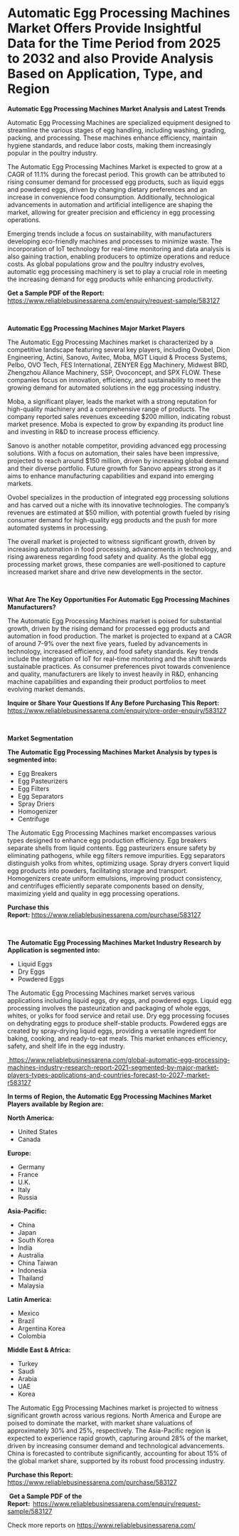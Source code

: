 <p><h1>Automatic Egg Processing Machines Market Offers Provide Insightful Data for the Time Period from 2025 to 2032 and also Provide Analysis Based on Application, Type, and Region</h1></p><p><strong>Automatic Egg Processing Machines Market Analysis and Latest Trends</strong></p>
<p><p>Automatic Egg Processing Machines are specialized equipment designed to streamline the various stages of egg handling, including washing, grading, packing, and processing. These machines enhance efficiency, maintain hygiene standards, and reduce labor costs, making them increasingly popular in the poultry industry.</p><p>The Automatic Egg Processing Machines Market is expected to grow at a CAGR of 11.1% during the forecast period. This growth can be attributed to rising consumer demand for processed egg products, such as liquid eggs and powdered eggs, driven by changing dietary preferences and an increase in convenience food consumption. Additionally, technological advancements in automation and artificial intelligence are shaping the market, allowing for greater precision and efficiency in egg processing operations.</p><p>Emerging trends include a focus on sustainability, with manufacturers developing eco-friendly machines and processes to minimize waste. The incorporation of IoT technology for real-time monitoring and data analysis is also gaining traction, enabling producers to optimize operations and reduce costs. As global populations grow and the poultry industry evolves, automatic egg processing machinery is set to play a crucial role in meeting the increasing demand for egg products while enhancing productivity.</p></p>
<p><strong>Get a Sample PDF of the Report:&nbsp;</strong> <a href="https://www.reliablebusinessarena.com/enquiry/request-sample/583127?utm_campaign=2039&utm_medium=2&utm_source=Github&utm_content=ia&utm_term=23032025&utm_id=automatic-egg-processing-machines">https://www.reliablebusinessarena.com/enquiry/request-sample/583127</a></p>
<p>&nbsp;</p>
<p><strong>Automatic Egg Processing Machines Major Market Players</strong></p>
<p><p>The Automatic Egg Processing Machines market is characterized by a competitive landscape featuring several key players, including Ovobel, Dion Engineering, Actini, Sanovo, Avitec, Moba, MGT Liquid & Process Systems, Pelbo, OVO Tech, FES International, ZENYER Egg Machinery, Midwest BRD, Zhengzhou Allance Machinery, SSP, Ovoconcept, and SPX FLOW. These companies focus on innovation, efficiency, and sustainability to meet the growing demand for automated solutions in the egg processing industry.</p><p>Moba, a significant player, leads the market with a strong reputation for high-quality machinery and a comprehensive range of products. The company reported sales revenues exceeding $200 million, indicating robust market presence. Moba is expected to grow by expanding its product line and investing in R&D to increase process efficiency.</p><p>Sanovo is another notable competitor, providing advanced egg processing solutions. With a focus on automation, their sales have been impressive, projected to reach around $150 million, driven by increasing global demand and their diverse portfolio. Future growth for Sanovo appears strong as it aims to enhance manufacturing capabilities and expand into emerging markets.</p><p>Ovobel specializes in the production of integrated egg processing solutions and has carved out a niche with its innovative technologies. The company’s revenues are estimated at $50 million, with potential growth fueled by rising consumer demand for high-quality egg products and the push for more automated systems in processing.</p><p>The overall market is projected to witness significant growth, driven by increasing automation in food processing, advancements in technology, and rising awareness regarding food safety and quality. As the global egg processing market grows, these companies are well-positioned to capture increased market share and drive new developments in the sector.</p></p>
<p>&nbsp;</p>
<p><strong>What Are The Key Opportunities For Automatic Egg Processing Machines Manufacturers?</strong></p>
<p><p>The Automatic Egg Processing Machines market is poised for substantial growth, driven by the rising demand for processed egg products and automation in food production. The market is projected to expand at a CAGR of around 7-9% over the next five years, fueled by advancements in technology, increased efficiency, and food safety standards. Key trends include the integration of IoT for real-time monitoring and the shift towards sustainable practices. As consumer preferences pivot towards convenience and quality, manufacturers are likely to invest heavily in R&D, enhancing machine capabilities and expanding their product portfolios to meet evolving market demands.</p></p>
<p><strong>Inquire or Share Your Questions If Any Before Purchasing This Report:</strong> <a href="https://www.reliablebusinessarena.com/enquiry/pre-order-enquiry/583127?utm_campaign=2039&utm_medium=2&utm_source=Github&utm_content=ia&utm_term=23032025&utm_id=automatic-egg-processing-machines">https://www.reliablebusinessarena.com/enquiry/pre-order-enquiry/583127</a></p>
<p>&nbsp;</p>
<p><strong>Market Segmentation</strong></p>
<p><strong>The Automatic Egg Processing Machines Market Analysis by types is segmented into:</strong></p>
<p><ul><li>Egg Breakers</li><li>Egg Pasteurizers</li><li>Egg Filters</li><li>Egg Separators</li><li>Spray Driers</li><li>Homogenizer</li><li>Centrifuge</li></ul></p>
<p><p>The Automatic Egg Processing Machines market encompasses various types designed to enhance egg production efficiency. Egg breakers separate shells from liquid contents. Egg pasteurizers ensure safety by eliminating pathogens, while egg filters remove impurities. Egg separators distinguish yolks from whites, optimizing usage. Spray dryers convert liquid egg products into powders, facilitating storage and transport. Homogenizers create uniform emulsions, improving product consistency, and centrifuges efficiently separate components based on density, maximizing yield and quality in egg processing operations.</p></p>
<p><strong>Purchase this Report:&nbsp;</strong><a href="https://www.reliablebusinessarena.com/purchase/583127?utm_campaign=2039&utm_medium=2&utm_source=Github&utm_content=ia&utm_term=23032025&utm_id=automatic-egg-processing-machines">https://www.reliablebusinessarena.com/purchase/583127</a></p>
<p>&nbsp;</p>
<p><strong>The Automatic Egg Processing Machines Market Industry Research by Application is segmented into:</strong></p>
<p><ul><li>Liquid Eggs</li><li>Dry Eggs</li><li>Powdered Eggs</li></ul></p>
<p><p>The Automatic Egg Processing Machines market serves various applications including liquid eggs, dry eggs, and powdered eggs. Liquid egg processing involves the pasteurization and packaging of whole eggs, whites, or yolks for food service and retail use. Dry egg processing focuses on dehydrating eggs to produce shelf-stable products. Powdered eggs are created by spray-drying liquid eggs, providing a versatile ingredient for baking, cooking, and ready-to-eat meals. This market enhances efficiency, safety, and shelf life in the egg industry.</p></p>
<p><a href="https://www.reliablebusinessarena.com/global-automatic-egg-processing-machines-industry-research-report-2021-segmented-by-major-market-players-types-applications-and-countries-forecast-to-2027-market-r583127?utm_campaign=2039&utm_medium=2&utm_source=Github&utm_content=ia&utm_term=23032025&utm_id=automatic-egg-processing-machines">&nbsp;https://www.reliablebusinessarena.com/global-automatic-egg-processing-machines-industry-research-report-2021-segmented-by-major-market-players-types-applications-and-countries-forecast-to-2027-market-r583127</a></p>
<p><strong>In terms of Region, the Automatic Egg Processing Machines Market Players available by Region are:</strong></p>
<p>
    <p> <strong> North America: </strong>
        <ul>
            <li>United States</li>
            <li>Canada</li>
        </ul>
        </p> 
    <p> <strong> Europe: </strong>
        <ul>
            <li>Germany</li>
            <li>France</li>
            <li>U.K.</li>
            <li>Italy</li>
            <li>Russia</li>
        </ul>
        </p> 
    <p> <strong> Asia-Pacific: </strong>
        <ul>
            <li>China</li>
            <li>Japan</li>
            <li>South Korea</li>
            <li>India</li>
            <li>Australia</li>
            <li>China Taiwan</li>
            <li>Indonesia</li>
            <li>Thailand</li>
            <li>Malaysia</li>
        </ul>
        </p> 
    <p> <strong> Latin America: </strong>
        <ul>
            <li>Mexico</li>
            <li>Brazil</li>
            <li>Argentina Korea</li>
            <li>Colombia</li>
        </ul>
        </p> 
    <p> <strong> Middle East & Africa: </strong>
        <ul>
            <li>Turkey</li>
            <li>Saudi</li>
            <li>Arabia</li>
            <li>UAE</li>
            <li>Korea</li>
        </ul>
    </p>
    </p>
<p><p>The Automatic Egg Processing Machines market is projected to witness significant growth across various regions. North America and Europe are poised to dominate the market, with market share valuations of approximately 30% and 25%, respectively. The Asia-Pacific region is expected to experience rapid growth, capturing around 28% of the market, driven by increasing consumer demand and technological advancements. China is forecasted to contribute significantly, accounting for about 15% of the global market share, supported by its robust food processing industry.</p></p>
<p><strong>Purchase this Report: </strong><a href="https://www.reliablebusinessarena.com/purchase/583127?utm_campaign=2039&utm_medium=2&utm_source=Github&utm_content=ia&utm_term=23032025&utm_id=automatic-egg-processing-machines">https://www.reliablebusinessarena.com/purchase/583127</a></p>
<p>&nbsp;<strong>Get a Sample PDF of the Report:&nbsp;&nbsp;</strong><a href="https://www.reliablebusinessarena.com/enquiry/request-sample/583127?utm_campaign=2039&utm_medium=2&utm_source=Github&utm_content=ia&utm_term=23032025&utm_id=automatic-egg-processing-machines">https://www.reliablebusinessarena.com/enquiry/request-sample/583127</a></p>
<p><strong></strong></p>
<p>Check more reports on <a href="https://www.reliablebusinessarena.com/?utm_campaign=2039&utm_medium=2&utm_source=Github&utm_content=ia&utm_term=23032025&utm_id=automatic-egg-processing-machines">https://www.reliablebusinessarena.com/</a></p>